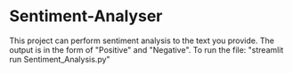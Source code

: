 # Sentiment-Analyser
This project can perform sentiment analysis to the text you provide. The output is in the form of "Positive" and "Negative".
To run the file:
"streamlit run Sentiment_Analysis.py"
